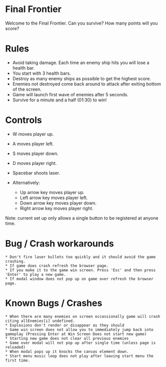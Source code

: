 Final Frontier
===============================

Welcome to the Final Frontier. Can you survive? How many points will you score?

# Rules
* Avoid taking damage. Each time an enemy ship hits you will lose a health bar.
* You start with 3 health bars.
* Destroy as many enemy ships as possible to get the highest score.
* Enemies not destroyed come back around to attack after exiting bottom of the screen.
* Game will launch first wave of enemies after 5 seconds.
* Survive for a minute and a half (01:30) to win!

# Controls

* W moves player up.
* A moves player left.
* S moves player down.
* D moves player right.

* Spacebar shoots laser.

* Alternatively:
    * Up arrow key moves player up.
    * Left arrow key moves player left.
    * Down arrow key moves player down.
    * Right arrow key moves player right.

Note: current set up only allows a single button to be registered at anyone time.

# Bug / Crash workarounds
    * Don't fire laser bullets too quickly and it should avoid the game crashing.
    * If game does crash refresh the browser page.
    * If you make it to the game win screen. Press 'Esc' and then press 'Enter' to play a new game.
    * If modal window does not pop up on game over refresh the browser page.

# Known Bugs / Crashes
    * When there are many enemies on screen occassionally game will crash citing allEnemies[i] undefined.
    * Explosions don't render or disappear as they should
    * Game win screen does not allow you to immediately jump back into gameplay (Pressing Enter at Win Screen Does not start new game)
    * Starting new game does not clear all previous enemies
    * Game over modal will not pop up after single time (unless page is reloaded)
    * When modal pops up it knocks the canvas element down.
    * Start menu music loop does not play after leaving start menu the first time.